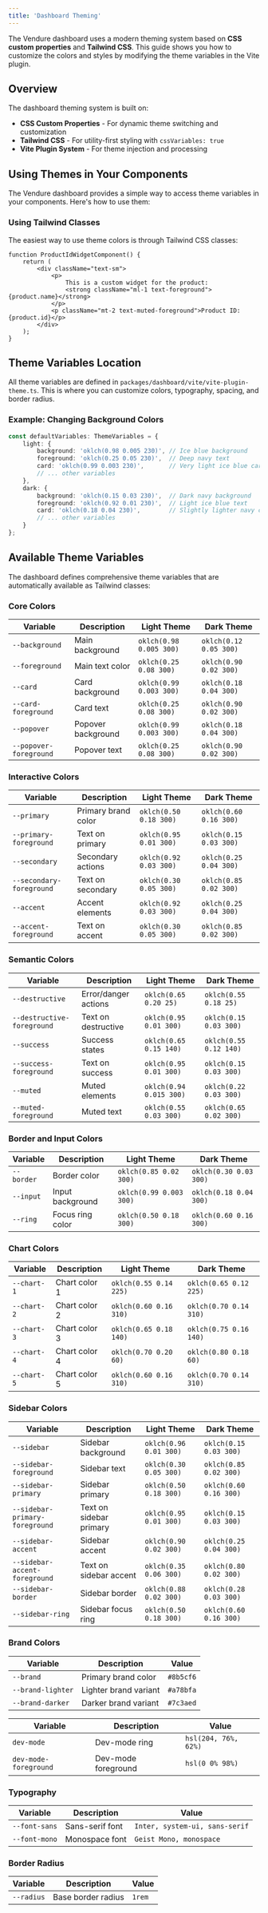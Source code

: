 ```yaml
---
title: 'Dashboard Theming'
---
```


The Vendure dashboard uses a modern theming system based on **CSS custom properties** and **Tailwind CSS**. This guide shows you how to customize the colors and styles by modifying the theme variables in the Vite plugin.

## Overview

The dashboard theming system is built on:

- **CSS Custom Properties** - For dynamic theme switching and customization
- **Tailwind CSS** - For utility-first styling with `cssVariables: true`
- **Vite Plugin System** - For theme injection and processing

## Using Themes in Your Components

The Vendure dashboard provides a simple way to access theme variables in your components. Here's how to use them:

### Using Tailwind Classes

The easiest way to use theme colors is through Tailwind CSS classes:

```tsx
function ProductIdWidgetComponent() {
    return (
        <div className="text-sm">
            <p>
                This is a custom widget for the product:
                <strong className="ml-1 text-foreground">{product.name}</strong>
            </p>
            <p className="mt-2 text-muted-foreground">Product ID: {product.id}</p>
        </div>
    );
}
```

## Theme Variables Location

All theme variables are defined in `packages/dashboard/vite/vite-plugin-theme.ts`. This is where you can customize colors, typography, spacing, and border radius.

### Example: Changing Background Colors

```typescript
const defaultVariables: ThemeVariables = {
    light: {
        background: 'oklch(0.98 0.005 230)', // Ice blue background
        foreground: 'oklch(0.25 0.05 230)',  // Deep navy text
        card: 'oklch(0.99 0.003 230)',       // Very light ice blue cards
        // ... other variables
    },
    dark: {
        background: 'oklch(0.15 0.03 230)',  // Dark navy background
        foreground: 'oklch(0.92 0.01 230)',  // Light ice blue text
        card: 'oklch(0.18 0.04 230)',        // Slightly lighter navy cards
        // ... other variables
    }
};
```

## Available Theme Variables

The dashboard defines comprehensive theme variables that are automatically available as Tailwind classes:

### Core Colors

| Variable | Description | Light Theme | Dark Theme |
|----------|-------------|-------------|------------|
| `--background` | Main background | `oklch(0.98 0.005 300)` | `oklch(0.12 0.05 300)` |
| `--foreground` | Main text color | `oklch(0.25 0.08 300)` | `oklch(0.90 0.02 300)` |
| `--card` | Card background | `oklch(0.99 0.003 300)` | `oklch(0.18 0.04 300)` |
| `--card-foreground` | Card text | `oklch(0.25 0.08 300)` | `oklch(0.90 0.02 300)` |
| `--popover` | Popover background | `oklch(0.99 0.003 300)` | `oklch(0.18 0.04 300)` |
| `--popover-foreground` | Popover text | `oklch(0.25 0.08 300)` | `oklch(0.90 0.02 300)` |

### Interactive Colors

| Variable | Description | Light Theme | Dark Theme |
|----------|-------------|-------------|------------|
| `--primary` | Primary brand color | `oklch(0.50 0.18 300)` | `oklch(0.60 0.16 300)` |
| `--primary-foreground` | Text on primary | `oklch(0.95 0.01 300)` | `oklch(0.15 0.03 300)` |
| `--secondary` | Secondary actions | `oklch(0.92 0.03 300)` | `oklch(0.25 0.04 300)` |
| `--secondary-foreground` | Text on secondary | `oklch(0.30 0.05 300)` | `oklch(0.85 0.02 300)` |
| `--accent` | Accent elements | `oklch(0.92 0.03 300)` | `oklch(0.25 0.04 300)` |
| `--accent-foreground` | Text on accent | `oklch(0.30 0.05 300)` | `oklch(0.85 0.02 300)` |

### Semantic Colors

| Variable | Description | Light Theme | Dark Theme |
|----------|-------------|-------------|------------|
| `--destructive` | Error/danger actions | `oklch(0.65 0.20 25)` | `oklch(0.55 0.18 25)` |
| `--destructive-foreground` | Text on destructive | `oklch(0.95 0.01 300)` | `oklch(0.15 0.03 300)` |
| `--success` | Success states | `oklch(0.65 0.15 140)` | `oklch(0.55 0.12 140)` |
| `--success-foreground` | Text on success | `oklch(0.95 0.01 300)` | `oklch(0.15 0.03 300)` |
| `--muted` | Muted elements | `oklch(0.94 0.015 300)` | `oklch(0.22 0.03 300)` |
| `--muted-foreground` | Muted text | `oklch(0.55 0.03 300)` | `oklch(0.65 0.02 300)` |

### Border and Input Colors

| Variable | Description | Light Theme | Dark Theme |
|----------|-------------|-------------|------------|
| `--border` | Border color | `oklch(0.85 0.02 300)` | `oklch(0.30 0.03 300)` |
| `--input` | Input background | `oklch(0.99 0.003 300)` | `oklch(0.18 0.04 300)` |
| `--ring` | Focus ring color | `oklch(0.50 0.18 300)` | `oklch(0.60 0.16 300)` |

### Chart Colors

| Variable | Description | Light Theme | Dark Theme |
|----------|-------------|-------------|------------|
| `--chart-1` | Chart color 1 | `oklch(0.55 0.14 225)` | `oklch(0.65 0.12 225)` |
| `--chart-2` | Chart color 2 | `oklch(0.60 0.16 310)` | `oklch(0.70 0.14 310)` |
| `--chart-3` | Chart color 3 | `oklch(0.65 0.18 140)` | `oklch(0.75 0.16 140)` |
| `--chart-4` | Chart color 4 | `oklch(0.70 0.20 60)` | `oklch(0.80 0.18 60)` |
| `--chart-5` | Chart color 5 | `oklch(0.60 0.16 310)` | `oklch(0.70 0.14 310)` |

### Sidebar Colors

| Variable | Description | Light Theme | Dark Theme |
|----------|-------------|-------------|------------|
| `--sidebar` | Sidebar background | `oklch(0.96 0.01 300)` | `oklch(0.15 0.03 300)` |
| `--sidebar-foreground` | Sidebar text | `oklch(0.30 0.05 300)` | `oklch(0.85 0.02 300)` |
| `--sidebar-primary` | Sidebar primary | `oklch(0.50 0.18 300)` | `oklch(0.60 0.16 300)` |
| `--sidebar-primary-foreground` | Text on sidebar primary | `oklch(0.95 0.01 300)` | `oklch(0.15 0.03 300)` |
| `--sidebar-accent` | Sidebar accent | `oklch(0.90 0.02 300)` | `oklch(0.25 0.04 300)` |
| `--sidebar-accent-foreground` | Text on sidebar accent | `oklch(0.35 0.06 300)` | `oklch(0.80 0.02 300)` |
| `--sidebar-border` | Sidebar border | `oklch(0.88 0.02 300)` | `oklch(0.28 0.03 300)` |
| `--sidebar-ring` | Sidebar focus ring | `oklch(0.50 0.18 300)` | `oklch(0.60 0.16 300)` |

### Brand Colors

| Variable | Description | Value |
|----------|-------------|-------|
| `--brand` | Primary brand color | `#8b5cf6` |
| `--brand-lighter` | Lighter brand variant | `#a78bfa` |
| `--brand-darker` | Darker brand variant | `#7c3aed` |

| Variable | Description | Value |
|----------|-------------|-------|
| `dev-mode` | Dev-mode ring | `hsl(204, 76%, 62%)` |
| `dev-mode-foreground` | Dev-mode foreground | `hsl(0 0% 98%)` |

### Typography

| Variable | Description | Value |
|----------|-------------|-------|
| `--font-sans` | Sans-serif font | `Inter, system-ui, sans-serif` |
| `--font-mono` | Monospace font | `Geist Mono, monospace` |

### Border Radius

| Variable | Description | Value |
|----------|-------------|-------|
| `--radius` | Base border radius | `1rem` |
